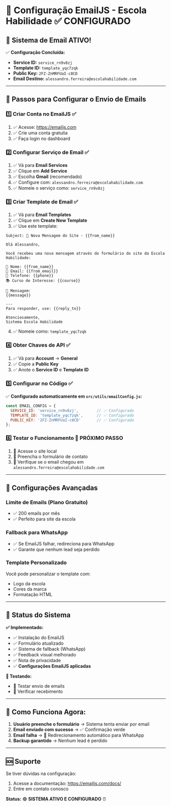 # 📧 Configuração EmailJS - Escola Habilidade ✅ CONFIGURADO

## 🎉 **Sistema de Email ATIVO!**

✅ **Configuração Concluída:**
- **Service ID:** `service_rn9v8zj`
- **Template ID:** `template_yqc7zqk`
- **Public Key:** `2FZ-ZnMRFUaI-c8CD`
- **Email Destino:** `alessandro.ferreira@escolahabilidade.com`

---

## 🚀 Passos para Configurar o Envio de Emails

### 1️⃣ **Criar Conta no EmailJS** ✅
1. ✅ Acesse: https://emailjs.com
2. ✅ Crie uma conta gratuita
3. ✅ Faça login no dashboard

### 2️⃣ **Configurar Serviço de Email** ✅
1. ✅ Vá para **Email Services**
2. ✅ Clique em **Add Service**
3. ✅ Escolha **Gmail** (recomendado)
4. ✅ Configure com: `alessandro.ferreira@escolahabilidade.com`
5. ✅ Nomeie o serviço como: `service_rn9v8zj`

### 3️⃣ **Criar Template de Email** ✅
1. ✅ Vá para **Email Templates**
2. ✅ Clique em **Create New Template**
3. ✅ Use este template:

```
Subject: 📩 Nova Mensagem do Site - {{from_name}}

Olá Alessandro,

Você recebeu uma nova mensagem através do formulário do site da Escola Habilidade:

👤 Nome: {{from_name}}
📧 Email: {{from_email}}
📱 Telefone: {{phone}}
📚 Curso de Interesse: {{course}}

💬 Mensagem:
{{message}}

---
Para responder, use: {{reply_to}}

Atenciosamente,
Sistema Escola Habilidade
```

4. ✅ Nomeie como: `template_yqc7zqk`

### 4️⃣ **Obter Chaves de API** ✅
1. ✅ Vá para **Account** → **General**
2. ✅ Copie a **Public Key**
3. ✅ Anote o **Service ID** e **Template ID**

### 5️⃣ **Configurar no Código** ✅
✅ **Configurado automaticamente em `src/utils/emailConfig.js`:**

```javascript
const EMAIL_CONFIG = {
  SERVICE_ID: 'service_rn9v8zj',        // ✅ Configurado
  TEMPLATE_ID: 'template_yqc7zqk',      // ✅ Configurado
  PUBLIC_KEY: '2FZ-ZnMRFUaI-c8CD'       // ✅ Configurado
};
```

### 6️⃣ **Testar o Funcionamento** 📝 PRÓXIMO PASSO
1. 🔄 Acesse o site local
2. 🔄 Preencha o formulário de contato
3. 🔄 Verifique se o email chegou em `alessandro.ferreira@escolahabilidade.com`

---

## 🔧 **Configurações Avançadas**

### **Limite de Emails (Plano Gratuito)**
- ✅ 200 emails por mês
- ✅ Perfeito para site da escola

### **Fallback para WhatsApp**
- ✅ Se EmailJS falhar, redireciona para WhatsApp
- ✅ Garante que nenhum lead seja perdido

### **Template Personalizado**
Você pode personalizar o template com:
- Logo da escola
- Cores da marca
- Formatação HTML

---

## 📱 **Status do Sistema**

**✅ Implementado:**
- ✅ Instalação do EmailJS
- ✅ Formulário atualizado
- ✅ Sistema de fallback (WhatsApp)
- ✅ Feedback visual melhorado
- ✅ Nota de privacidade
- ✅ **Configurações EmailJS aplicadas**

**🔄 Testando:**
- 📝 Testar envio de emails
- 📝 Verificar recebimento

---

## 🎯 **Como Funciona Agora:**

1. **Usuário preenche o formulário** → Sistema tenta enviar por email
2. **Email enviado com sucesso** → ✅ Confirmação verde
3. **Email falha** → 📱 Redirecionamento automático para WhatsApp
4. **Backup garantido** → Nenhum lead é perdido

---

## 🆘 **Suporte**

Se tiver dúvidas na configuração:
1. Acesse a documentação: https://emailjs.com/docs/
2. Entre em contato conosco

**Status:** 🟢 **SISTEMA ATIVO E CONFIGURADO** ⏰ 